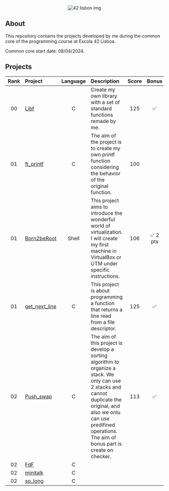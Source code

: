 <div align = "center">

  <img src = "https://www.vangproperties.com/media/3830/42lisboa.jpg?preset=imageWithTextInsideText" alt = "42 lisbon img">
</div>

## About
This repository contains the projects developed by me during the common core of the programming course at Escola 42 Lisboa.

Common core start date: 08/04/2024.

## Projects

<div align= "center">

| Rank | Project | Language | Description | Score | Bonus | Date |
| :---: | :--- | :---: | :--- | :---: |:---:|:--- |
| 00 | [Libf](https://github.com/MargaridaIFM/Libft) | C | Create my own library with a set of standard functions remade by me. | 125 | ✅| 18/04/2024 |
| 01 | [ft_printf](https://github.com/MargaridaIFM/Printf) | C | The aim of the project is to create my own printf function considering the behavior of the original function. | 100  |  | 19/04/2024 |
| 01 | [Born2beRoot](https://github.com/MargaridaIFM/Born2beRoot) | Shell | This project aims to introduce the wonderful world of virtualization. I will create my first machine in VirtualBox or UTM under specific instructions.| 106 | ✅ 2 pts | 07/05/2024 |
| 01 | [get_next_line](https://github.com/MargaridaIFM/get_next_line) | C | This project is about programming a function that returns a line read from a file descriptor.|125 | ✅ | 16/05/2024 |
| 02 | [Push_swap](https://github.com/MargaridaIFM/Push_swap) | C | The aim of this project is develop a sorting algorithm to organize a stack. We only can use 2 stacks and cannot duplicate the original, and also we onlu can use predifined operations. The aim of bonus part is create on checker.| 113 | ✅ | 27/06/2024|
| 02 | [FdF](https://github.com/MargaridaIFM/FdF) | C | | | | |
| 02 | [minitalk](https://github.com/MargaridaIFM/minitalk) | C | | | | |
| 02 | [so_long]() | C | | | | |


</div>
